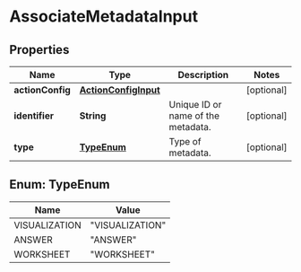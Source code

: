 

# AssociateMetadataInput


## Properties

| Name | Type | Description | Notes |
|------------ | ------------- | ------------- | -------------|
|**actionConfig** | [**ActionConfigInput**](ActionConfigInput.md) |  |  [optional] |
|**identifier** | **String** | Unique ID or name of the metadata. |  [optional] |
|**type** | [**TypeEnum**](#TypeEnum) | Type of metadata. |  [optional] |



## Enum: TypeEnum

| Name | Value |
|---- | -----|
| VISUALIZATION | &quot;VISUALIZATION&quot; |
| ANSWER | &quot;ANSWER&quot; |
| WORKSHEET | &quot;WORKSHEET&quot; |



